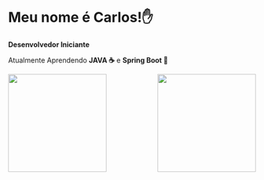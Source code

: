 <h1 align= left>Meu nome é Carlos!✋</h1>

<p><strong>Desenvolvedor Iniciante</strong></p>

<p>Atualmente Aprendendo <strong>JAVA ☕</strong> e <strong>Spring Boot 🍃</strong></p>
<div width="100%">
  <div>
    <img src="https://github.com/CarlosCipreste/CarlosCipreste/assets/107213064/5f272399-ce01-493b-a7f4-ce267336bbaf" width="200em" align="left">
  
  <a href="https://github.com/CarlosCipreste">
  <img height="200em" src="https://github-readme-stats.vercel.app/api/top-langs/?username=CarlosCipreste&layout=donut&theme=dark" align="right"/>
    </div>
</div>







